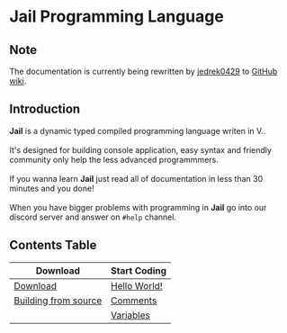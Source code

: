# Jail Programming Language
## Note
The documentation is currently being rewritten by [jedrek0429](https://github.com/jedrek0429) to [GitHub wiki](../../../wiki).
## Introduction
**Jail** is a dynamic typed compiled programming language writen in V..  <br><br>
It's designed for building console application, easy syntax and friendly community only help the less advanced programmmers.<br><br>
If you wanna learn **Jail** just read all of documentation in less than 30 minutes and you done!<br><br>
When you have bigger problems with programming in **Jail** go into our discord server and answer on `#help` channel.
## Contents Table
| Download                 | Start Coding |
| ------------------------ | ----------- |
| [Download](https://github.com/SolindekDev/Jail/blob/main/Documentation/Download/Download.md)             | [Hello World!](https://github.com/SolindekDev/Jail/blob/main/Documentation/Start-Coding/HelloWorld.md)       |
| [Building from source](https://github.com/SolindekDev/Jail/blob/main/Documentation/Download/Building.md) | [Comments](https://github.com/SolindekDev/Jail/blob/main/Documentation/Start-Coding/Comments.md)       |
| | [Variables](https://github.com/SolindekDev/Jail/blob/main/Documentation/Start-Coding/Variables.md)
